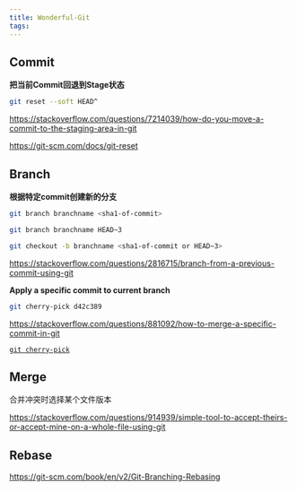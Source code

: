 ```yaml
---
title: Wonderful-Git
tags:
---
```


## Commit

**把当前Commit回退到Stage状态**

```sh
git reset --soft HEAD^
```

https://stackoverflow.com/questions/7214039/how-do-you-move-a-commit-to-the-staging-area-in-git

https://git-scm.com/docs/git-reset



## Branch

**根据特定commit创建新的分支**

```sh
git branch branchname <sha1-of-commit>

git branch branchname HEAD~3

git checkout -b branchname <sha1-of-commit or HEAD~3>
```

https://stackoverflow.com/questions/2816715/branch-from-a-previous-commit-using-git



**Apply a specific commit to current branch**

```sh
git cherry-pick d42c389
```

https://stackoverflow.com/questions/881092/how-to-merge-a-specific-commit-in-git

[`git cherry-pick`](https://git-scm.com/docs/git-cherry-pick)



## Merge

合并冲突时选择某个文件版本

https://stackoverflow.com/questions/914939/simple-tool-to-accept-theirs-or-accept-mine-on-a-whole-file-using-git



## Rebase

https://git-scm.com/book/en/v2/Git-Branching-Rebasing

